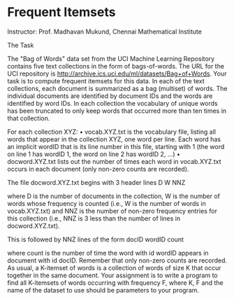 # Frequent Itemsets

Instructor: Prof. Madhavan Mukund, Chennai Mathematical Institute

The Task

The "Bag of Words" data set from the UCI Machine Learning Repository contains five text collections in the form of bags-of-words. 
The URL for the UCI repository is http://archive.ics.uci.edu/ml/datasets/Bag+of+Words. 
Your task is to compute frequent itemsets for this data. 
In each of the text collections, each document is summarized as a bag (multiset) of words. 
The individual documents are identified by document IDs and the words are identified by word IDs. 
In each collection the vocabulary of unique words has been truncated to only keep words that occurred more 
than ten times in that collection. 

For each collection XYZ: 
•	vocab.XYZ.txt is the vocabulary file, listing all words that appear in the collection XYZ, one word per line. 
	Each word has an implicit wordID that is its line number in this file, starting with 1 
	(the word on line 1 has wordID 1, the word on line 2 has wordID 2, ...)
•	docword.XYZ.txt lists out the number of times each word in vocab.XYZ.txt occurs in each document 
	(only non-zero counts are recorded).

The file docword.XYZ.txt begins with 3 header lines
	  D
	  W
	  NNZ
	
where D is the number of documents in the collection, W is the number of words whose frequency is counted 
(i.e., W is the number of words in vocab.XYZ.txt) and NNZ is the number of non-zero frequency entries for this collection 
(i.e., NNZ is 3 less than the number of lines in docword.XYZ.txt). 

This is followed by NNZ lines of the form 
	  docID wordID count
	
where count is the number of time the word with id wordID appears in document with id docID. 
Remember that only non-zero counts are recorded. 
As usual, a K-itemset of words is a collection of words of size K that occur together in the same document. 
Your assignment is to write a program to find all K-itemsets of words occurring with frequency F, 
where K, F and the name of the dataset to use should be parameters to your program. 
